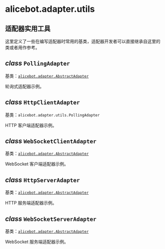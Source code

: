 # alicebot.adapter.utils

## 适配器实用工具

这里定义了一些在编写适配器时常用的基类，适配器开发者可以直接继承自这里的类或者用作参考。


## _class_ `PollingAdapter`

基类：[`alicebot.adapter.AbstractAdapter`](README.md#alicebot.adapter.AbstractAdapter)

轮询式适配器示例。


## _class_ `HttpClientAdapter`

基类：`alicebot.adapter.utils.PollingAdapter`

HTTP 客户端适配器示例。


## _class_ `WebSocketClientAdapter`

基类：[`alicebot.adapter.AbstractAdapter`](README.md#alicebot.adapter.AbstractAdapter)

WebSocket 客户端适配器示例。


## _class_ `HttpServerAdapter`

基类：[`alicebot.adapter.AbstractAdapter`](README.md#alicebot.adapter.AbstractAdapter)

HTTP 服务端适配器示例。


## _class_ `WebSocketServerAdapter`

基类：[`alicebot.adapter.AbstractAdapter`](README.md#alicebot.adapter.AbstractAdapter)

WebSocket 服务端适配器示例。
